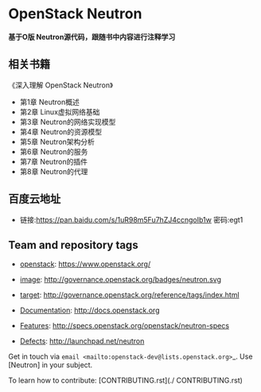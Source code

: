# OpenStack Neutron

**基于O版 Neutron源代码，跟随书中内容进行注释学习**

## 相关书籍

《深入理解 OpenStack Neutron》

* 第1章 Neutron概述
* 第2章 Linux虚拟网络基础
* 第3章 Neutron的网络实现模型
* 第4章 Neutron的资源模型
* 第5章 Neutron架构分析
* 第6章 Neutron的服务
* 第7章 Neutron的插件
* 第8章 Neutron的代理

## 百度云地址
* 链接:https://pan.baidu.com/s/1uR98m5Fu7hZJ4ccngoIb1w  密码:egt1

## Team and repository tags

* [openstack](https://www.openstack.org/): https://www.openstack.org/

* [image](http://governance.openstack.org/badges/neutron.svg): http://governance.openstack.org/badges/neutron.svg
* [target](http://governance.openstack.org/reference/tags/index.html): http://governance.openstack.org/reference/tags/index.html

* [Documentation](http://docs.openstack.org): http://docs.openstack.org
* [Features](http://specs.openstack.org/openstack/neutron-specs): http://specs.openstack.org/openstack/neutron-specs
* [Defects](http://launchpad.net/neutron): http://launchpad.net/neutron

Get in touch via `email <mailto:openstack-dev@lists.openstack.org>`_. Use
[Neutron] in your subject.

To learn how to contribute:  [CONTRIBUTING.rst](./ CONTRIBUTING.rst)



